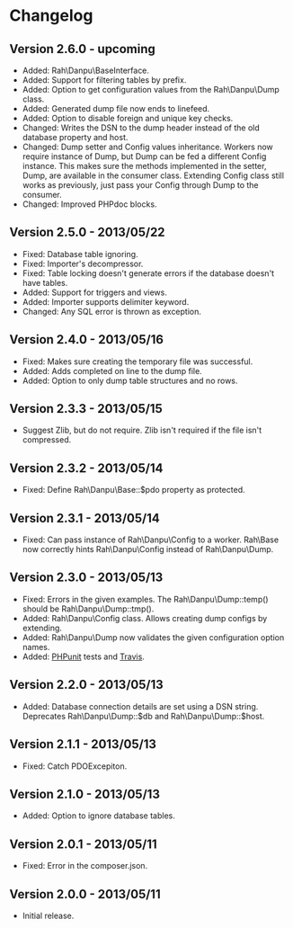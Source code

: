 Changelog
=========

Version 2.6.0 - upcoming
----

* Added: Rah\Danpu\BaseInterface.
* Added: Support for filtering tables by prefix.
* Added: Option to get configuration values from the Rah\Danpu\Dump class.
* Added: Generated dump file now ends to linefeed.
* Added: Option to disable foreign and unique key checks.
* Changed: Writes the DSN to the dump header instead of the old database property and host.
* Changed: Dump setter and Config values inheritance. Workers now require instance of Dump, but Dump can be fed a different Config instance. This makes sure the methods implemented in the setter, Dump, are available in the consumer class. Extending Config class still works as previously, just pass your Config through Dump to the consumer.
* Changed: Improved PHPdoc blocks.

Version 2.5.0 - 2013/05/22
----

* Fixed: Database table ignoring.
* Fixed: Importer's decompressor.
* Fixed: Table locking doesn't generate errors if the database doesn't have tables.
* Added: Support for triggers and views.
* Added: Importer supports delimiter keyword.
* Changed: Any SQL error is thrown as exception.

Version 2.4.0 - 2013/05/16
----

* Fixed: Makes sure creating the temporary file was successful.
* Added: Adds completed on line to the dump file.
* Added: Option to only dump table structures and no rows.

Version 2.3.3 - 2013/05/15
----

* Suggest Zlib, but do not require. Zlib isn't required if the file isn't compressed.

Version 2.3.2 - 2013/05/14
----

* Fixed: Define Rah\Danpu\Base::$pdo property as protected.

Version 2.3.1 - 2013/05/14
----

* Fixed: Can pass instance of Rah\Danpu\Config to a worker. Rah\Base now correctly hints Rah\Danpu\Config instead of Rah\Danpu\Dump.

Version 2.3.0 - 2013/05/13
----

* Fixed: Errors in the given examples. The Rah\Danpu\Dump::temp() should be Rah\Danpu\Dump::tmp().
* Added: Rah\Danpu\Config class. Allows creating dump configs by extending.
* Added: Rah\Danpu\Dump now validates the given configuration option names.
* Added: [PHPunit](http://phpunit.de) tests and [Travis](https://travis-ci.org/gocom/danpu).

Version 2.2.0 - 2013/05/13
----

* Added: Database connection details are set using a DSN string. Deprecates Rah\Danpu\Dump::$db and Rah\Danpu\Dump::$host.

Version 2.1.1 - 2013/05/13
----

* Fixed: Catch PDOExcepiton.

Version 2.1.0 - 2013/05/13
----

* Added: Option to ignore database tables.

Version 2.0.1 - 2013/05/11
----

* Fixed: Error in the composer.json.

Version 2.0.0 - 2013/05/11
----

* Initial release.
